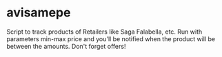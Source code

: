 # avisamepe
Script to track products of Retailers like Saga Falabella, etc. Run with parameters min-max price and you'll be notified when the product will be between the amounts. Don't forget offers!
